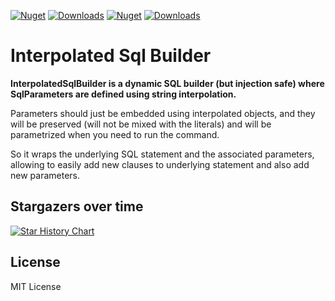 [![Nuget](https://img.shields.io/nuget/v/InterpolatedSql?label=InterpolatedSql)](https://www.nuget.org/packages/InterpolatedSql)
[![Downloads](https://img.shields.io/nuget/dt/InterpolatedSql.svg)](https://www.nuget.org/packages/InterpolatedSql)
[![Nuget](https://img.shields.io/nuget/v/InterpolatedSql.StrongName?label=InterpolatedSql.StrongName)](https://www.nuget.org/packages/InterpolatedSql.StrongName)
[![Downloads](https://img.shields.io/nuget/dt/InterpolatedSql.StrongName.svg)](https://www.nuget.org/packages/InterpolatedSql.StrongName)

# Interpolated Sql Builder

**InterpolatedSqlBuilder is a dynamic SQL builder (but injection safe) where SqlParameters are defined using string interpolation.**

Parameters should just be embedded using interpolated objects, and they will be preserved (will not be mixed with the literals)
and will be parametrized when you need to run the command.

So it wraps the underlying SQL statement and the associated parameters, 
allowing to easily add new clauses to underlying statement and also add new parameters.


## Stargazers over time

[![Star History Chart](https://api.star-history.com/svg?repos=Drizin/InterpolatedSql&type=Date)](https://star-history.com/#Drizin/InterpolatedSql&Date)


## License
MIT License
